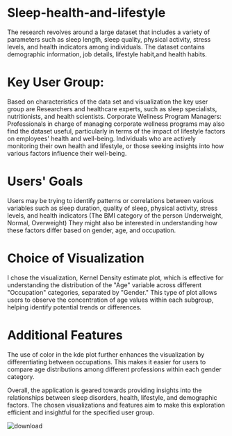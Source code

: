 # Sleep-health-and-lifestyle
The research revolves around a large dataset that includes a variety of parameters such as sleep length, sleep quality, physical activity, stress levels, and health indicators among individuals. The dataset contains demographic information, job details, lifestyle habit,and health habits.

# Key User Group:
Based on characteristics of the data set and visualization the key user group are Researchers and healthcare experts, such as sleep specialists, nutritionists, and health scientists. Corporate Wellness Program Managers: Professionals in charge of managing corporate wellness programs may also find the dataset useful, particularly in terms of the impact of lifestyle factors on employees' health and well-being. Individuals who are actively monitoring their own health and lifestyle, or those seeking insights into how various factors influence their well-being.

# Users' Goals
Users may be trying to identify patterns or correlations between various variables such as sleep duration, quality of sleep, physical activity, stress levels, and health indicators (The BMI category of the person Underweight, Normal, Overweight) They might also be interested in understanding how these factors differ based on gender, age, and occupation.

# Choice of Visualization
I chose the visualization, Kernel Density estimate plot, which is effective for understanding the distribution of the "Age" variable across different "Occupation" categories, separated by "Gender." This type of plot allows users to observe the concentration of age values within each subgroup, helping identify potential trends or differences.


# Additional Features
The use of color in the kde plot further enhances the visualization by differentiating between occupations. This makes it easier for users to compare age distributions among different professions within each gender category.

Overall, the application is geared towards providing insights into the relationships between sleep disorders, health, lifestyle, and demographic factors. The chosen visualizations and features aim to make this exploration efficient and insightful for the specified user group.





![download](https://github.com/KryeziuA2/metadata-about-data-set/assets/98389011/83f3ff03-ea11-45ed-91af-37f9e01abe3f)
